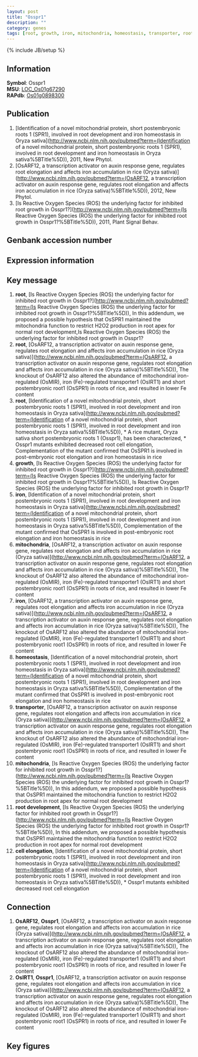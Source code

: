 ```yaml
---
layout: post
title: "Osspr1"
description: ""
category: genes
tags: [root, growth, iron, mitochondria, homeostasis, transporter, root development, cell elongation]
---
```

{% include JB/setup %}

## Information
__Symbol__: Osspr1  
__MSU__: [LOC_Os01g67290](http://rice.plantbiology.msu.edu/cgi-bin/ORF_infopage.cgi?orf=LOC_Os01g67290)  
__RAPdb__: [Os01g0898300](http://rapdb.dna.affrc.go.jp/viewer/gbrowse_details/irgsp1?name=Os01g0898300)  

## Publication
1. [Identification of a novel mitochondrial protein, short postembryonic roots 1 (SPR1), involved in root development and iron homeostasis in Oryza sativa](http://www.ncbi.nlm.nih.gov/pubmed?term=(Identification of a novel mitochondrial protein, short postembryonic roots 1 (SPR1), involved in root development and iron homeostasis in Oryza sativa%5BTitle%5D)), 2011, New Phytol.
2. [OsARF12, a transcription activator on auxin response gene, regulates root elongation and affects iron accumulation in rice (Oryza sativa)](http://www.ncbi.nlm.nih.gov/pubmed?term=(OsARF12, a transcription activator on auxin response gene, regulates root elongation and affects iron accumulation in rice (Oryza sativa)%5BTitle%5D)), 2012, New Phytol.
3. [Is Reactive Oxygen Species (ROS) the underlying factor for inhibited root growth in Osspr1?](http://www.ncbi.nlm.nih.gov/pubmed?term=(Is Reactive Oxygen Species (ROS) the underlying factor for inhibited root growth in Osspr1?%5BTitle%5D)), 2011, Plant Signal Behav.

## Genbank accession number

## Expression information

## Key message
1. __root__, [Is Reactive Oxygen Species (ROS) the underlying factor for inhibited root growth in Osspr1?](http://www.ncbi.nlm.nih.gov/pubmed?term=(Is Reactive Oxygen Species (ROS) the underlying factor for inhibited root growth in Osspr1?%5BTitle%5D)),  In this addendum, we proposed a possible hypothesis that OsSPR1 maintained the mitochondria function to restrict H2O2 production in root apex for normal root development,Is Reactive Oxygen Species (ROS) the underlying factor for inhibited root growth in Osspr1?
2. __root__, [OsARF12, a transcription activator on auxin response gene, regulates root elongation and affects iron accumulation in rice (Oryza sativa)](http://www.ncbi.nlm.nih.gov/pubmed?term=(OsARF12, a transcription activator on auxin response gene, regulates root elongation and affects iron accumulation in rice (Oryza sativa)%5BTitle%5D)),  The knockout of OsARF12 also altered the abundance of mitochondrial iron-regulated (OsMIR), iron (Fe)-regulated transporter1 (OsIRT1) and short postembryonic root1 (OsSPR1) in roots of rice, and resulted in lower Fe content
3. __root__, [Identification of a novel mitochondrial protein, short postembryonic roots 1 (SPR1), involved in root development and iron homeostasis in Oryza sativa](http://www.ncbi.nlm.nih.gov/pubmed?term=(Identification of a novel mitochondrial protein, short postembryonic roots 1 (SPR1), involved in root development and iron homeostasis in Oryza sativa%5BTitle%5D)), * A rice mutant, Oryza sativa short postembryonic roots 1 (Osspr1), has been characterized, * Osspr1 mutants exhibited decreased root cell elongation, Complementation of the mutant confirmed that OsSPR1 is involved in post-embryonic root elongation and iron homeostasis in rice
4. __growth__, [Is Reactive Oxygen Species (ROS) the underlying factor for inhibited root growth in Osspr1?](http://www.ncbi.nlm.nih.gov/pubmed?term=(Is Reactive Oxygen Species (ROS) the underlying factor for inhibited root growth in Osspr1?%5BTitle%5D)), Is Reactive Oxygen Species (ROS) the underlying factor for inhibited root growth in Osspr1?
5. __iron__, [Identification of a novel mitochondrial protein, short postembryonic roots 1 (SPR1), involved in root development and iron homeostasis in Oryza sativa](http://www.ncbi.nlm.nih.gov/pubmed?term=(Identification of a novel mitochondrial protein, short postembryonic roots 1 (SPR1), involved in root development and iron homeostasis in Oryza sativa%5BTitle%5D)),  Complementation of the mutant confirmed that OsSPR1 is involved in post-embryonic root elongation and iron homeostasis in rice
6. __mitochondria__, [OsARF12, a transcription activator on auxin response gene, regulates root elongation and affects iron accumulation in rice (Oryza sativa)](http://www.ncbi.nlm.nih.gov/pubmed?term=(OsARF12, a transcription activator on auxin response gene, regulates root elongation and affects iron accumulation in rice (Oryza sativa)%5BTitle%5D)),  The knockout of OsARF12 also altered the abundance of mitochondrial iron-regulated (OsMIR), iron (Fe)-regulated transporter1 (OsIRT1) and short postembryonic root1 (OsSPR1) in roots of rice, and resulted in lower Fe content
7. __iron__, [OsARF12, a transcription activator on auxin response gene, regulates root elongation and affects iron accumulation in rice (Oryza sativa)](http://www.ncbi.nlm.nih.gov/pubmed?term=(OsARF12, a transcription activator on auxin response gene, regulates root elongation and affects iron accumulation in rice (Oryza sativa)%5BTitle%5D)),  The knockout of OsARF12 also altered the abundance of mitochondrial iron-regulated (OsMIR), iron (Fe)-regulated transporter1 (OsIRT1) and short postembryonic root1 (OsSPR1) in roots of rice, and resulted in lower Fe content
8. __homeostasis__, [Identification of a novel mitochondrial protein, short postembryonic roots 1 (SPR1), involved in root development and iron homeostasis in Oryza sativa](http://www.ncbi.nlm.nih.gov/pubmed?term=(Identification of a novel mitochondrial protein, short postembryonic roots 1 (SPR1), involved in root development and iron homeostasis in Oryza sativa%5BTitle%5D)),  Complementation of the mutant confirmed that OsSPR1 is involved in post-embryonic root elongation and iron homeostasis in rice
9. __transporter__, [OsARF12, a transcription activator on auxin response gene, regulates root elongation and affects iron accumulation in rice (Oryza sativa)](http://www.ncbi.nlm.nih.gov/pubmed?term=(OsARF12, a transcription activator on auxin response gene, regulates root elongation and affects iron accumulation in rice (Oryza sativa)%5BTitle%5D)),  The knockout of OsARF12 also altered the abundance of mitochondrial iron-regulated (OsMIR), iron (Fe)-regulated transporter1 (OsIRT1) and short postembryonic root1 (OsSPR1) in roots of rice, and resulted in lower Fe content
10. __mitochondria__, [Is Reactive Oxygen Species (ROS) the underlying factor for inhibited root growth in Osspr1?](http://www.ncbi.nlm.nih.gov/pubmed?term=(Is Reactive Oxygen Species (ROS) the underlying factor for inhibited root growth in Osspr1?%5BTitle%5D)),  In this addendum, we proposed a possible hypothesis that OsSPR1 maintained the mitochondria function to restrict H2O2 production in root apex for normal root development
11. __root development__, [Is Reactive Oxygen Species (ROS) the underlying factor for inhibited root growth in Osspr1?](http://www.ncbi.nlm.nih.gov/pubmed?term=(Is Reactive Oxygen Species (ROS) the underlying factor for inhibited root growth in Osspr1?%5BTitle%5D)),  In this addendum, we proposed a possible hypothesis that OsSPR1 maintained the mitochondria function to restrict H2O2 production in root apex for normal root development
12. __cell elongation__, [Identification of a novel mitochondrial protein, short postembryonic roots 1 (SPR1), involved in root development and iron homeostasis in Oryza sativa](http://www.ncbi.nlm.nih.gov/pubmed?term=(Identification of a novel mitochondrial protein, short postembryonic roots 1 (SPR1), involved in root development and iron homeostasis in Oryza sativa%5BTitle%5D)),  * Osspr1 mutants exhibited decreased root cell elongation

## Connection
1. __OsARF12__, __Osspr1__, [OsARF12, a transcription activator on auxin response gene, regulates root elongation and affects iron accumulation in rice (Oryza sativa)](http://www.ncbi.nlm.nih.gov/pubmed?term=(OsARF12, a transcription activator on auxin response gene, regulates root elongation and affects iron accumulation in rice (Oryza sativa)%5BTitle%5D)),  The knockout of OsARF12 also altered the abundance of mitochondrial iron-regulated (OsMIR), iron (Fe)-regulated transporter1 (OsIRT1) and short postembryonic root1 (OsSPR1) in roots of rice, and resulted in lower Fe content
2. __OsIRT1__, __Osspr1__, [OsARF12, a transcription activator on auxin response gene, regulates root elongation and affects iron accumulation in rice (Oryza sativa)](http://www.ncbi.nlm.nih.gov/pubmed?term=(OsARF12, a transcription activator on auxin response gene, regulates root elongation and affects iron accumulation in rice (Oryza sativa)%5BTitle%5D)),  The knockout of OsARF12 also altered the abundance of mitochondrial iron-regulated (OsMIR), iron (Fe)-regulated transporter1 (OsIRT1) and short postembryonic root1 (OsSPR1) in roots of rice, and resulted in lower Fe content

## Key figures



